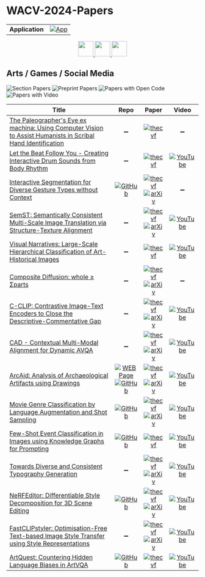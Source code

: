 # WACV-2024-Papers

<table>
    <tr>
        <td><strong>Application</strong></td>
        <td>
            <a href="https://huggingface.co/spaces/DmitryRyumin/NewEraAI-Papers" style="float:left;">
                <img src="https://img.shields.io/badge/🤗-NewEraAI--Papers-FFD21F.svg" alt="App" />
            </a>
        </td>
    </tr>
</table>

<div align="center">
    <a href="https://github.com/DmitryRyumin/WACV-2024-Papers/blob/main/sections/animals_insects.md">
        <img src="https://cdn.jsdelivr.net/gh/DmitryRyumin/NewEraAI-Papers@main/images/left.svg" width="40" alt="" />
    </a>
    <a href="https://github.com/DmitryRyumin/WACV-2024-Papers/">
        <img src="https://cdn.jsdelivr.net/gh/DmitryRyumin/NewEraAI-Papers@main/images/home.svg" width="40" alt="" />
    </a>
    <a href="https://github.com/DmitryRyumin/WACV-2024-Papers/blob/main/sections/navigation_and_autonomous_driving.md">
        <img src="https://cdn.jsdelivr.net/gh/DmitryRyumin/NewEraAI-Papers@main/images/right.svg" width="40" alt="" />
    </a>
</div>

## Arts / Games / Social Media

![Section Papers](https://img.shields.io/badge/Section%20Papers-15-42BA16) ![Preprint Papers](https://img.shields.io/badge/Preprint%20Papers-10-b31b1b) ![Papers with Open Code](https://img.shields.io/badge/Papers%20with%20Open%20Code-6-1D7FBF) ![Papers with Video](https://img.shields.io/badge/Papers%20with%20Video-12-FF0000)

| **Title** | **Repo** | **Paper** | **Video** |
|-----------|:--------:|:---------:|:---------:|
| [The Paleographer's Eye ex machina: Using Computer Vision to Assist Humanists in Scribal Hand Identification](https://openaccess.thecvf.com/content/WACV2024/html/Grieggs_The_Paleographers_Eye_ex_machina_Using_Computer_Vision_To_Assist_WACV_2024_paper.html) | :heavy_minus_sign: | [![thecvf](https://img.shields.io/badge/pdf-thecvf-7395C5.svg)](https://openaccess.thecvf.com/content/WACV2024/papers/Grieggs_The_Paleographers_Eye_ex_machina_Using_Computer_Vision_To_Assist_WACV_2024_paper.pdf) | :heavy_minus_sign: |
| [Let the Beat Follow You - Creating Interactive Drum Sounds from Body Rhythm](https://openaccess.thecvf.com/content/WACV2024/html/Liu_Let_the_Beat_Follow_You_-_Creating_Interactive_Drum_Sounds_WACV_2024_paper.html) | :heavy_minus_sign: | [![thecvf](https://img.shields.io/badge/pdf-thecvf-7395C5.svg)](https://openaccess.thecvf.com/content/WACV2024/papers/Liu_Let_the_Beat_Follow_You_-_Creating_Interactive_Drum_Sounds_WACV_2024_paper.pdf) | [![YouTube](https://img.shields.io/badge/YouTube-%23FF0000.svg?style=for-the-badge&logo=YouTube&logoColor=white)](https://www.youtube.com/watch?v=8vvlv0MuGu8) |
| [Interactive Segmentation for Diverse Gesture Types without Context](https://openaccess.thecvf.com/content/WACV2024/html/Myers-Dean_Interactive_Segmentation_for_Diverse_Gesture_Types_Without_Context_WACV_2024_paper.html) | [![GitHub](https://img.shields.io/github/stars/joshmyersdean/dig?style=flat)](https://github.com/joshmyersdean/dig) | [![thecvf](https://img.shields.io/badge/pdf-thecvf-7395C5.svg)](https://openaccess.thecvf.com/content/WACV2024/papers/Myers-Dean_Interactive_Segmentation_for_Diverse_Gesture_Types_Without_Context_WACV_2024_paper.pdf) <br /> [![arXiv](https://img.shields.io/badge/arXiv-2307.10518-b31b1b.svg)](https://arxiv.org/abs/2307.10518) | :heavy_minus_sign: |
| [SemST: Semantically Consistent Multi-Scale Image Translation via Structure-Texture Alignment](https://openaccess.thecvf.com/content/WACV2024/html/Zhao_SemST_Semantically_Consistent_Multi-Scale_Image_Translation_via_Structure-Texture_Alignment_WACV_2024_paper.html) | :heavy_minus_sign: | [![thecvf](https://img.shields.io/badge/pdf-thecvf-7395C5.svg)](https://openaccess.thecvf.com/content/WACV2024/papers/Zhao_SemST_Semantically_Consistent_Multi-Scale_Image_Translation_via_Structure-Texture_Alignment_WACV_2024_paper.pdf) <br /> [![arXiv](https://img.shields.io/badge/arXiv-2310.04995-b31b1b.svg)](https://arxiv.org/abs/2310.04995) | [![YouTube](https://img.shields.io/badge/YouTube-%23FF0000.svg?style=for-the-badge&logo=YouTube&logoColor=white)](https://www.youtube.com/watch?v=t2YZxvSnzCY) |
| [Visual Narratives: Large-Scale Hierarchical Classification of Art-Historical Images](https://openaccess.thecvf.com/content/WACV2024/html/Springstein_Visual_Narratives_Large-Scale_Hierarchical_Classification_of_Art-Historical_Images_WACV_2024_paper.html) | :heavy_minus_sign: | [![thecvf](https://img.shields.io/badge/pdf-thecvf-7395C5.svg)](https://openaccess.thecvf.com/content/WACV2024/papers/Springstein_Visual_Narratives_Large-Scale_Hierarchical_Classification_of_Art-Historical_Images_WACV_2024_paper.pdf) | [![YouTube](https://img.shields.io/badge/YouTube-%23FF0000.svg?style=for-the-badge&logo=YouTube&logoColor=white)](https://www.youtube.com/watch?v=aLHBX0ZOLvo) |
| [Composite Diffusion: whole ≥ Σparts](https://openaccess.thecvf.com/content/WACV2024/html/Jamwal_Composite_Diffusion_whole__Sparts_WACV_2024_paper.html) | :heavy_minus_sign: | [![thecvf](https://img.shields.io/badge/pdf-thecvf-7395C5.svg)](https://openaccess.thecvf.com/content/WACV2024/papers/Jamwal_Composite_Diffusion_whole__Sparts_WACV_2024_paper.pdf) <br /> [![arXiv](https://img.shields.io/badge/arXiv-2307.13720-b31b1b.svg)](https://arxiv.org/abs/2307.13720) | :heavy_minus_sign: |
| [C-CLIP: Contrastive Image-Text Encoders to Close the Descriptive-Commentative Gap](https://openaccess.thecvf.com/content/WACV2024/html/Theisen_C-CLIP_Contrastive_Image-Text_Encoders_To_Close_the_Descriptive-Commentative_Gap_WACV_2024_paper.html) | :heavy_minus_sign: | [![thecvf](https://img.shields.io/badge/pdf-thecvf-7395C5.svg)](https://openaccess.thecvf.com/content/WACV2024/papers/Theisen_C-CLIP_Contrastive_Image-Text_Encoders_To_Close_the_Descriptive-Commentative_Gap_WACV_2024_paper.pdf) <br /> [![arXiv](https://img.shields.io/badge/arXiv-2309.03921-b31b1b.svg)](https://arxiv.org/abs/2309.03921) | [![YouTube](https://img.shields.io/badge/YouTube-%23FF0000.svg?style=for-the-badge&logo=YouTube&logoColor=white)](https://www.youtube.com/watch?v=f0nYR7CNRiE) |
| [CAD - Contextual Multi-Modal Alignment for Dynamic AVQA](https://openaccess.thecvf.com/content/WACV2024/html/Nadeem_CAD_-_Contextual_Multi-Modal_Alignment_for_Dynamic_AVQA_WACV_2024_paper.html) | :heavy_minus_sign: | [![thecvf](https://img.shields.io/badge/pdf-thecvf-7395C5.svg)](https://openaccess.thecvf.com/content/WACV2024/papers/Nadeem_CAD_-_Contextual_Multi-Modal_Alignment_for_Dynamic_AVQA_WACV_2024_paper.pdf) <br /> [![arXiv](https://img.shields.io/badge/arXiv-2310.16754-b31b1b.svg)](https://arxiv.org/abs/2310.16754) | [![YouTube](https://img.shields.io/badge/YouTube-%23FF0000.svg?style=for-the-badge&logo=YouTube&logoColor=white)](https://www.youtube.com/watch?v=zMLPB2hrnvA) |
| [ArcAid: Analysis of Archaeological Artifacts using Drawings](https://openaccess.thecvf.com/content/WACV2024/html/Hayon_ArcAid_Analysis_of_Archaeological_Artifacts_Using_Drawings_WACV_2024_paper.html) | [![WEB Page](https://img.shields.io/badge/WEB-Page-159957.svg)](https://cgm.technion.ac.il/arcaid/) <br /> [![GitHub](https://img.shields.io/github/stars/offry/Arc-Aid?style=flat)](https://github.com/offry/Arc-Aid) | [![thecvf](https://img.shields.io/badge/pdf-thecvf-7395C5.svg)](https://openaccess.thecvf.com/content/WACV2024/papers/Hayon_ArcAid_Analysis_of_Archaeological_Artifacts_Using_Drawings_WACV_2024_paper.pdf) <br /> [![arXiv](https://img.shields.io/badge/arXiv-2211.09480-b31b1b.svg)](https://arxiv.org/abs/2211.09480) | [![YouTube](https://img.shields.io/badge/YouTube-%23FF0000.svg?style=for-the-badge&logo=YouTube&logoColor=white)](https://www.youtube.com/watch?v=b12yIvt32Yg) |
| [Movie Genre Classification by Language Augmentation and Shot Sampling](https://openaccess.thecvf.com/content/WACV2024/html/Zhang_Movie_Genre_Classification_by_Language_Augmentation_and_Shot_Sampling_WACV_2024_paper.html) | [![GitHub](https://img.shields.io/github/stars/Zhongping-Zhang/Movie-CLIP?style=flat)](https://github.com/Zhongping-Zhang/Movie-CLIP) | [![thecvf](https://img.shields.io/badge/pdf-thecvf-7395C5.svg)](https://openaccess.thecvf.com/content/WACV2024/papers/Zhang_Movie_Genre_Classification_by_Language_Augmentation_and_Shot_Sampling_WACV_2024_paper.pdf) <br /> [![arXiv](https://img.shields.io/badge/arXiv-2203.13281-b31b1b.svg)](https://arxiv.org/abs/2203.13281) | [![YouTube](https://img.shields.io/badge/YouTube-%23FF0000.svg?style=for-the-badge&logo=YouTube&logoColor=white)](https://www.youtube.com/watch?v=aQHQVnEcwe4) |
| [Few-Shot Event Classification in Images using Knowledge Graphs for Prompting](https://openaccess.thecvf.com/content/WACV2024/html/Tahmasebzadeh_Few-Shot_Event_Classification_in_Images_Using_Knowledge_Graphs_for_Prompting_WACV_2024_paper.html) | [![GitHub](https://img.shields.io/github/stars/TIBHannover/PromptImageEvent?style=flat)](https://github.com/TIBHannover/PromptImageEvent) | [![thecvf](https://img.shields.io/badge/pdf-thecvf-7395C5.svg)](https://openaccess.thecvf.com/content/WACV2024/papers/Tahmasebzadeh_Few-Shot_Event_Classification_in_Images_Using_Knowledge_Graphs_for_Prompting_WACV_2024_paper.pdf) | [![YouTube](https://img.shields.io/badge/YouTube-%23FF0000.svg?style=for-the-badge&logo=YouTube&logoColor=white)](https://www.youtube.com/watch?v=A-gHA58gLIo) |
| [Towards Diverse and Consistent Typography Generation](https://openaccess.thecvf.com/content/WACV2024/html/Shimoda_Towards_Diverse_and_Consistent_Typography_Generation_WACV_2024_paper.html) | :heavy_minus_sign: | [![thecvf](https://img.shields.io/badge/pdf-thecvf-7395C5.svg)](https://openaccess.thecvf.com/content/WACV2024/papers/Shimoda_Towards_Diverse_and_Consistent_Typography_Generation_WACV_2024_paper.pdf) <br /> [![arXiv](https://img.shields.io/badge/arXiv-2309.02099-b31b1b.svg)](https://arxiv.org/abs/2309.02099) | [![YouTube](https://img.shields.io/badge/YouTube-%23FF0000.svg?style=for-the-badge&logo=YouTube&logoColor=white)](https://www.youtube.com/watch?v=Ix5dZyh_BDA) |
| [NeRFEditor: Differentiable Style Decomposition for 3D Scene Editing](https://openaccess.thecvf.com/content/WACV2024/html/Sun_NeRFEditor_Differentiable_Style_Decomposition_for_3D_Scene_Editing_WACV_2024_paper.html) | [![GitHub](https://img.shields.io/github/stars/Chuny1/NeRFEditor?style=flat)](https://github.com/Chuny1/NeRFEditor) | [![thecvf](https://img.shields.io/badge/pdf-thecvf-7395C5.svg)](https://openaccess.thecvf.com/content/WACV2024/papers/Sun_NeRFEditor_Differentiable_Style_Decomposition_for_3D_Scene_Editing_WACV_2024_paper.pdf) <br /> [![arXiv](https://img.shields.io/badge/arXiv-2212.03848-b31b1b.svg)](https://arxiv.org/abs/2212.03848) | [![YouTube](https://img.shields.io/badge/YouTube-%23FF0000.svg?style=for-the-badge&logo=YouTube&logoColor=white)](https://www.youtube.com/watch?v=RoAtNc0ibbQ) |
| [FastCLIPstyler: Optimisation-Free Text-based Image Style Transfer using Style Representations](https://openaccess.thecvf.com/content/WACV2024/html/Suresh_FastCLIPstyler_Optimisation-Free_Text-Based_Image_Style_Transfer_Using_Style_Representations_WACV_2024_paper.html) | :heavy_minus_sign: | [![thecvf](https://img.shields.io/badge/pdf-thecvf-7395C5.svg)](https://openaccess.thecvf.com/content/WACV2024/papers/Suresh_FastCLIPstyler_Optimisation-Free_Text-Based_Image_Style_Transfer_Using_Style_Representations_WACV_2024_paper.pdf) <br /> [![arXiv](https://img.shields.io/badge/arXiv-2210.03461-b31b1b.svg)](https://arxiv.org/abs/2210.03461) | [![YouTube](https://img.shields.io/badge/YouTube-%23FF0000.svg?style=for-the-badge&logo=YouTube&logoColor=white)](https://www.youtube.com/watch?v=IR-VHSiEezw) |
| [ArtQuest: Countering Hidden Language Biases in ArtVQA](https://openaccess.thecvf.com/content/WACV2024/html/Bleidt_ArtQuest_Countering_Hidden_Language_Biases_in_ArtVQA_WACV_2024_paper.html) | [![GitHub](https://img.shields.io/github/stars/bletib/artquest?style=flat)](https://github.com/bletib/artquest) | [![thecvf](https://img.shields.io/badge/pdf-thecvf-7395C5.svg)](https://openaccess.thecvf.com/content/WACV2024/papers/Bleidt_ArtQuest_Countering_Hidden_Language_Biases_in_ArtVQA_WACV_2024_paper.pdf) | [![YouTube](https://img.shields.io/badge/YouTube-%23FF0000.svg?style=for-the-badge&logo=YouTube&logoColor=white)](https://www.youtube.com/watch?v=_Ne9dq9AjBw) |
